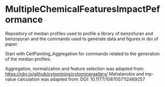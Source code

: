 # MultipleChemicalFeaturesImpactPeformance
Repository of median profiles used to profile a library of benzofuran and benzopyran and the commands used to generate data and figures in doi of paper.

Start with CellPainting_Aggregation for commands related to the generation of the median profiles. 

Aggregation, normalization and feature selection was adapted from: https://rdrr.io/github/cytomining/cytominergallery/
Mahalanobis and mp-value calculation was adapted from: DOI: 10.1177/1087057112469257
